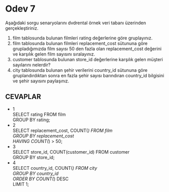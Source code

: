# Odev 7
Aşağıdaki sorgu senaryolarını dvdrental örnek veri tabanı üzerinden gerçekleştiriniz.
  
1. film tablosunda bulunan filmleri rating değerlerine göre gruplayınız.  
2. film tablosunda bulunan filmleri replacement_cost sütununa göre grupladığımızda film sayısı 50 den fazla olan replacement_cost değerini ve karşılık gelen film sayısını sıralayınız.  
3. customer tablosunda bulunan store_id değerlerine karşılık gelen müşteri sayılarını nelerdir?   
4. city tablosunda bulunan şehir verilerini country_id sütununa göre gruplandırdıktan sonra en fazla şehir sayısı barındıran country_id bilgisini ve şehir sayısını paylaşınız.  


## CEVAPLAR
- 1  
  SELECT rating FROM film  
  GROUP BY rating;
- 2  
  SELECT replacement_cost, COUNT(*) FROM film  
  GROUP BY replacement_cost  
  HAVING COUNT(*) > 50;
- 3  
  SELECT store_id, COUNT(customer_id) FROM customer  
  GROUP BY store_id;
- 4  
  SELECT country_id, COUNT(*) FROM city  
  GROUP BY country_id  
  ORDER BY COUNT(*) DESC  
  LIMIT 1;  